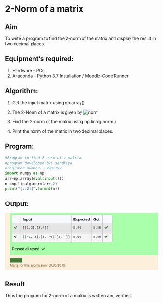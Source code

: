 # 2-Norm of a matrix
## Aim
To write a program to find the 2-norm of the matrix and display the result in two decimal places.
## Equipment’s required:
1.	Hardware – PCs
2.	Anaconda – Python 3.7 Installation / Moodle-Code Runner
## Algorithm:
1. Get the input matrix using np.array()
2. The 2-Norm of a matrix is given by 
![norm](./normeqn1.jpg)
    
3. Find the 2-norm of the matrix using np.linalg.norm()
4. Print the norm of the matrix in two decimal places.
## Program:
```python
#Program to find 2-norm of a matrix.
#program developed by: sandhiya
#register number: 22001197
import numpy as np
arr=np.array(eval(input()))
n =np.linalg.norm(arr,2)
print("{:.2f}".format(n))

```
## Output:
![output](/output.png)

## Result
Thus the program for 2-norm of a matrix is written and verified.

